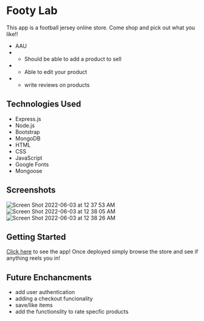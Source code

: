 # Footy Lab

This app is a football jersey online store. Come shop and pick out what you like!!
* AAU 
* - Should be able to add a product to sell
* - Able to edit your product
* - write reviews on products
     
      

## Technologies Used

* Express.js
* Node.js
* Bootstrap
* MongoDB
* HTML
* CSS
* JavaScript
* Google Fonts
* Mongoose

## Screenshots
![Screen Shot 2022-06-03 at 12 37 53 AM](https://user-images.githubusercontent.com/91226782/171787234-5faf3a31-384b-4c91-be9d-a38c73224569.png)
![Screen Shot 2022-06-03 at 12 38 05 AM](https://user-images.githubusercontent.com/91226782/171787238-c82e13a0-f1d0-4ede-b897-766f040cb73c.png)
![Screen Shot 2022-06-03 at 12 38 26 AM](https://user-images.githubusercontent.com/91226782/171787242-8704f872-f39a-4a75-9b0e-12fe37b221f2.png)


## Getting Started
[Click here](https://footylab.herokuapp.com/writes) to see the app!
Once deployed simply browse the store and see if anything reels you in!


## Future Enchancments

* add user authentication 
* adding a checkout funcionality
* save/like items
* add the functionslity to rate specfic products


